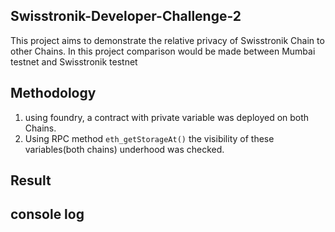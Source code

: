 ## Swisstronik-Developer-Challenge-2
This project aims to demonstrate the relative privacy of Swisstronik Chain to other Chains.
In this project comparison would be made between Mumbai testnet and Swisstronik testnet
## Methodology
1. using foundry, a contract with private variable was deployed on both Chains.
2. Using RPC method `eth_getStorageAt()` the visibility of these variables(both chains) underhood was checked.

## Result
## console log